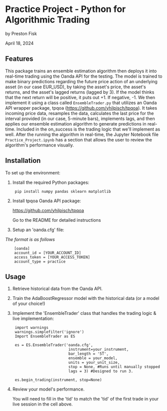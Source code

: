 # Practice Project - Python for Algorithmic Trading
by Preston Fisk

April 18, 2024


## Features

This package trains an ensemble estimation algorithm then deploys it into real-time trading using the Oanda API for the testing. The model is trained to make binary predictions regarding the future price action of an underlying asset (in our case EUR_USD), by taking the asset's price, the asset's returns, and the asset's lagged returns (lagged by 3). If the model thinks that the next return will be positive, it puts out +1. If negative, -1. We then implement it using a class called `EnsembleTrader.py` that utilizes an Oanda API wrapper package, tpqoa (https://github.com/yhilpisch/tpqoa). It takes incoming price data, resamples the data, calculates the last price for the interval provided (in our case, 5-minute bars), implements lags, and then applies our ensemble estimation algorithm to generate predictions in real-time. Included in the on_success is the trading logic that we'll implement as well. After the running the algorithm in real-time, the Jupyter Notebook file `Practice_Project.ipynb` has a section that allows the user to review the algorithm's performance visually. 

## Installation
To set up the environment:
1. Install the required Python packages:
    
        pip install numpy pandas sklearn matplotlib 

2. Install tpqoa Oanda API package:

    https://github.com/yhilpisch/tpqoa
    
    Go to the README for detailed instructions
    
3. Setup an 'oanda.cfg' file:

*The format is as follows* 
    
        [oanda]
        account_id = [YOUR_ACCOUNT_ID]
        access_token = [YOUR_ACCESS_TOKEN]
        account_type = practice

## Usage

1. Retrieve historical data from the Oanda API.
2. Train the AdaBoostRegressor model with the historical data (or a model of your choice!)
3. Implement the 'EnsembleTrader' class that handles the trading logic & live implementation:

        import warnings 
        warnings.simplefilter('ignore')
        Import EnsembleTrader as ES
        
        es = ES.EnsembleTrader('oanda.cfg',
                                instrument=your_instrument,
                                bar_length = '5T',
                                ensemble = your_model,
                                units = your_unit_size,
                                stop = None, #Runs until manually stopped
                                lags = 3) #Designed to run 3.
        
        es.begin_trading(instrument, stop=None)
        
4. Review your model's performance.

    You will need to fill in the 'tid' to match the 'tid' of the first trade in your live session in the cell above.

